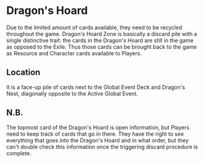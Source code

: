 # Dragon's Hoard

Due to the limited amount of cards available, they need to be recycled throughout the game. Dragon's Hoard Zone is basically a discard pile with a single distinctive trait: the cards in the Dragon's Hoard are still in the game as opposed to the Exile. Thus those cards can be brought back to the game as Resource and Character cards available to Players. 

## Location

It is a face-up pile of cards next to the Global Event Deck and Dragon's Nest, diagonally opposite to the Active Global Event.

## N.B.

The topmost card of the Dragon's Hoard is open information, but Players need to keep track of cards that go in there. They have the right to see everything that goes into the Dragon's Hoard and in what order, but they can't double check this information once the triggering discard procedure is complete.
